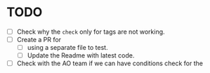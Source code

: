 # TODO

- [ ] Check why the `check` only for tags are not working.
- [ ] Create a PR for
  - [ ] using a separate file to test.
  - [ ] Update the Readme with latest code.
- [ ] Check with the AO team if we can have conditions check for the 